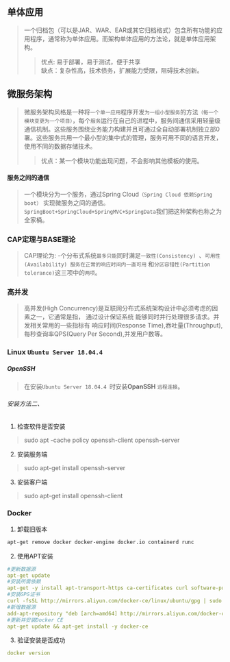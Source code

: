 ## 单体应用 
> 一个归档包（可以是JAR、WAR、EAR或其它归档格式）包含所有功能的应用程序，通常称为单体应用。而架构单体应用的方法论，就是单体应用架构。
>> 优点: 易于部署，易于测试，便于共享<br/>
    缺点：复杂性高，技术债务，扩展能力受限，阻碍技术创新。

## 微服务架构 
> 微服务架构风格是一种将`一个单一应用`程序开发`为一组小型服务`的方法`（每一个模块变更为一个项目）`，每个`服务`运行在自己的进程中，服务间通信采用轻量级通信机制。这些服务围绕业务能力构建并且可通过全自动部署机制独立部0署。这些服务共用一个最小型的集中式的管理，服务可用不同的语言开发，使用不同的数据存储技术。
>> 优点：某一个模块功能出现问题，不会影响其他模板的使用。

#### 服务之间的通信
> 一个模块分为一个服务，通过Spring Cloud`（Spring Cloud 依赖Spring boot）` 实现微服务之间的通信。`SpringBoot+SpringCloud+SpringMVC+SpringData`我们把这种架构也称之为全家桶。





### CAP定理与BASE理论 
> CAP理论为: -个分布式系统`最多只能`同时满足`一致性(Consistency) `、`可用性(Availability) 服务在正常的响应时间内一直可用` 和`分区容错性(Partition tolerance)`这三项中的`两项`。

### 高并发
> 高并发(High Concurrency)是互联网分布式系统架构设计中必须考虑的因素之一，它通常是指， 通过设计保证系统
能够同时并行处理很多请求。并发相关常用的一些指标有 响应时间(Response Time),吞吐量(Throughput),
每秒查询率QPS(Query Per Second),并发用户数等。

### Linux `Ubuntu Server 18.04.4 ` 

##### OpenSSH 
> 在安装`Ubuntu Server 18.04.4 `时安装**OpanSSH** `远程连接`。

###### 安装方法二、
1. 检查软件是否安装
> sudo apt -cache policy openssh-client openssh-server

2. 安装服务端

> sudo apt-get install openssh-server

3. 安装客户端

> sudo apt-get install openssh-client

### Docker 
1. 卸载旧版本
```html
apt-get remove docker docker-engine docker.io containerd runc

```

2. 使用APT安装
```yml
#更新数据源
apt-get update
#安装所需依赖
apt-get -y install apt-transport-https ca-certificates curl software-properties-common
#安装GPG证书
curl -fsSL http://mirrors.aliyun.com/docker-ce/linux/ubuntu/gpg | sudo apt-key add -
#新增数据源
add-apt-repository "deb [arch=amd64] http://mirrors.aliyun.com/docker-ce/1inux/ubuntu $(lsb_release -cs)stab1e"
#更新并安装Docker CE
apt-get update && apt-get install -y docker-ce

```

3. 验证安装是否成功
```yml
docker version
```





























